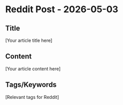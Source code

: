 # Reddit Post - 2026-05-03

## Title
[Your article title here]

## Content
[Your article content here]

## Tags/Keywords
[Relevant tags for Reddit]
